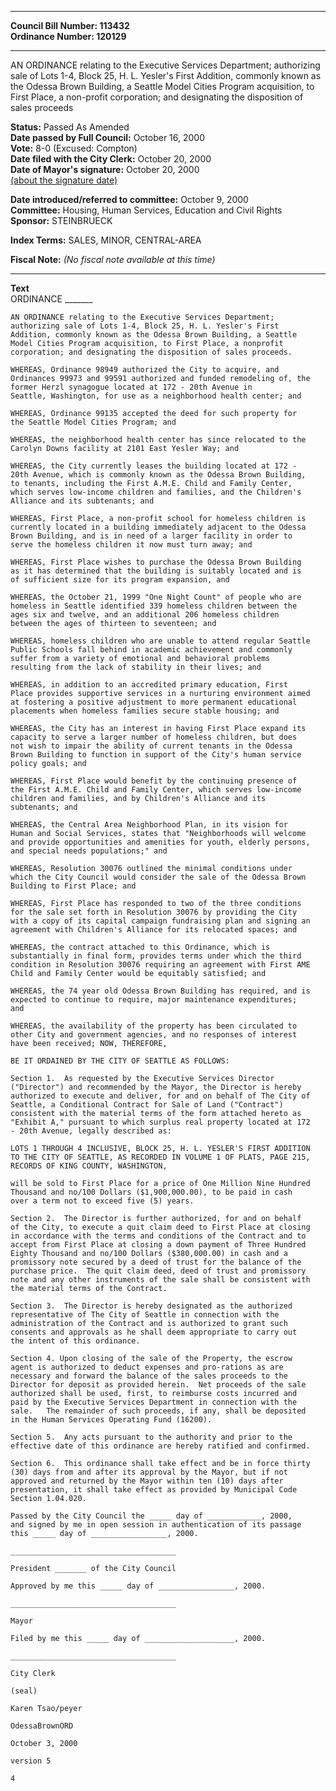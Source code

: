 * * * * *  
  
**Council Bill Number: [](#h0)[](#h2)113432**   
**Ordinance Number: 120129**  
  
* * * * *  
  
AN ORDINANCE relating to the Executive Services Department; authorizing sale of Lots 1-4, Block 25, H. L. Yesler's First Addition, commonly known as the Odessa Brown Building, a Seattle Model Cities Program acquisition, to First Place, a non-profit corporation; and designating the disposition of sales proceeds  
  
**Status:** Passed As Amended   
**Date passed by Full Council:** October 16, 2000   
**Vote:** 8-0 (Excused: Compton)   
**Date filed with the City Clerk:** October 20, 2000   
**Date of Mayor's signature:** October 20, 2000   
[(about the signature date)](/~public/approvaldate.htm)   
  
  
**Date introduced/referred to committee:** October 9, 2000   
**Committee:** Housing, Human Services, Education and Civil Rights   
**Sponsor:** STEINBRUECK   
  
**Index Terms:** SALES, MINOR, CENTRAL-AREA  
  
**Fiscal Note:** *(No fiscal note available at this time)*  
  
* * * * *  
  
**Text**  
    ORDINANCE _______  
  
    AN ORDINANCE relating to the Executive Services Department;  
    authorizing sale of Lots 1-4, Block 25, H. L. Yesler's First  
    Addition, commonly known as the Odessa Brown Building, a Seattle  
    Model Cities Program acquisition, to First Place, a nonprofit  
    corporation; and designating the disposition of sales proceeds.  
  
    WHEREAS, Ordinance 98949 authorized the City to acquire, and  
    Ordinances 99973 and 99591 authorized and funded remodeling of, the  
    former Herzl synagogue located at 172 - 20th Avenue in  
    Seattle, Washington, for use as a neighborhood health center; and  
  
    WHEREAS, Ordinance 99135 accepted the deed for such property for  
    the Seattle Model Cities Program; and  
  
    WHEREAS, the neighborhood health center has since relocated to the  
    Carolyn Downs facility at 2101 East Yesler Way; and  
  
    WHEREAS, the City currently leases the building located at 172 -  
    20th Avenue, which is commonly known as the Odessa Brown Building,  
    to tenants, including the First A.M.E. Child and Family Center,  
    which serves low-income children and families, and the Children's  
    Alliance and its subtenants; and  
  
    WHEREAS, First Place, a non-profit school for homeless children is  
    currently located in a building immediately adjacent to the Odessa  
    Brown Building, and is in need of a larger facility in order to  
    serve the homeless children it now must turn away; and  
  
    WHEREAS, First Place wishes to purchase the Odessa Brown Building  
    as it has determined that the building is suitably located and is  
    of sufficient size for its program expansion, and  
  
    WHEREAS, the October 21, 1999 "One Night Count" of people who are  
    homeless in Seattle identified 339 homeless children between the  
    ages six and twelve, and an additional 206 homeless children  
    between the ages of thirteen to seventeen; and  
  
    WHEREAS, homeless children who are unable to attend regular Seattle  
    Public Schools fall behind in academic achievement and commonly  
    suffer from a variety of emotional and behavioral problems  
    resulting from the lack of stability in their lives; and  
  
    WHEREAS, in addition to an accredited primary education, First  
    Place provides supportive services in a nurturing environment aimed  
    at fostering a positive adjustment to more permanent educational  
    placements when homeless families secure stable housing; and  
  
    WHEREAS, the City has an interest in having First Place expand its  
    capacity to serve a larger number of homeless children, but does  
    not wish to impair the ability of current tenants in the Odessa  
    Brown Building to function in support of the City's human service  
    policy goals; and  
  
    WHEREAS, First Place would benefit by the continuing presence of  
    the First A.M.E. Child and Family Center, which serves low-income  
    children and families, and by Children's Alliance and its  
    subtenants; and  
  
    WHEREAS, the Central Area Neighborhood Plan, in its vision for  
    Human and Social Services, states that "Neighborhoods will welcome  
    and provide opportunities and amenities for youth, elderly persons,  
    and special needs populations;" and  
  
    WHEREAS, Resolution 30076 outlined the minimal conditions under  
    which the City Council would consider the sale of the Odessa Brown  
    Building to First Place; and  
  
    WHEREAS, First Place has responded to two of the three conditions  
    for the sale set forth in Resolution 30076 by providing the City  
    with a copy of its capital campaign fundraising plan and signing an  
    agreement with Children's Alliance for its relocated spaces; and  
  
    WHEREAS, the contract attached to this Ordinance, which is  
    substantially in final form, provides terms under which the third  
    condition in Resolution 30076 requiring an agreement with First AME  
    Child and Family Center would be equitably satisfied; and  
  
    WHEREAS, the 74 year old Odessa Brown Building has required, and is  
    expected to continue to require, major maintenance expenditures;  
    and  
  
    WHEREAS, the availability of the property has been circulated to  
    other City and government agencies, and no responses of interest  
    have been received; NOW, THEREFORE,  
  
    BE IT ORDAINED BY THE CITY OF SEATTLE AS FOLLOWS:  
  
    Section 1.  As requested by the Executive Services Director  
    ("Director") and recommended by the Mayor, the Director is hereby  
    authorized to execute and deliver, for and on behalf of The City of  
    Seattle, a Conditional Contract for Sale of Land ("Contract")  
    consistent with the material terms of the form attached hereto as  
    "Exhibit A," pursuant to which surplus real property located at 172  
    - 20th Avenue, legally described as:  
  
    LOTS 1 THROUGH 4 INCLUSIVE, BLOCK 25, H. L. YESLER'S FIRST ADDITION  
    TO THE CITY OF SEATTLE, AS RECORDED IN VOLUME 1 OF PLATS, PAGE 215,  
    RECORDS OF KING COUNTY, WASHINGTON,  
  
    will be sold to First Place for a price of One Million Nine Hundred  
    Thousand and no/100 Dollars ($1,900,000.00), to be paid in cash  
    over a term not to exceed five (5) years.  
  
    Section 2.  The Director is further authorized, for and on behalf  
    of the City, to execute a quit claim deed to First Place at closing  
    in accordance with the terms and conditions of the Contract and to  
    accept from First Place at closing a down payment of Three Hundred  
    Eighty Thousand and no/100 Dollars ($380,000.00) in cash and a  
    promissory note secured by a deed of trust for the balance of the  
    purchase price.  The quit claim deed, deed of trust and promissory  
    note and any other instruments of the sale shall be consistent with  
    the material terms of the Contract.  
  
    Section 3.  The Director is hereby designated as the authorized  
    representative of The City of Seattle in connection with the  
    administration of the Contract and is authorized to grant such  
    consents and approvals as he shall deem appropriate to carry out  
    the intent of this ordinance.  
  
    Section 4. Upon closing of the sale of the Property, the escrow  
    agent is authorized to deduct expenses and pro-rations as are  
    necessary and forward the balance of the sales proceeds to the  
    Director for deposit as provided herein.  Net proceeds of the sale  
    authorized shall be used, first, to reimburse costs incurred and  
    paid by the Executive Services Department in connection with the  
    sale.   The remainder of such proceeds, if any, shall be deposited  
    in the Human Services Operating Fund (16200).  
  
    Section 5.  Any acts pursuant to the authority and prior to the  
    effective date of this ordinance are hereby ratified and confirmed.  
  
    Section 6.  This ordinance shall take effect and be in force thirty  
    (30) days from and after its approval by the Mayor, but if not  
    approved and returned by the Mayor within ten (10) days after  
    presentation, it shall take effect as provided by Municipal Code  
    Section 1.04.020.  
  
    Passed by the City Council the _____ day of ____________, 2000,  
    and signed by me in open session in authentication of its passage  
    this _____ day of _________________, 2000.  
  
    _____________________________________  
  
    President _______ of the City Council  
  
    Approved by me this _____ day of _________________, 2000.  
  
    _____________________________________  
  
    Mayor  
  
    Filed by me this _____ day of ____________________, 2000.  
  
    _____________________________________  
  
    City Clerk  
  
    (seal)  
  
    Karen Tsao/peyer  
  
    OdessaBrownORD  
  
    October 3, 2000  
  
    version 5  
  
    4  
